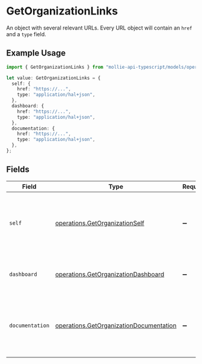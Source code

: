 # GetOrganizationLinks

An object with several relevant URLs. Every URL object will contain an `href` and a `type` field.

## Example Usage

```typescript
import { GetOrganizationLinks } from "mollie-api-typescript/models/operations";

let value: GetOrganizationLinks = {
  self: {
    href: "https://...",
    type: "application/hal+json",
  },
  dashboard: {
    href: "https://...",
    type: "application/hal+json",
  },
  documentation: {
    href: "https://...",
    type: "application/hal+json",
  },
};
```

## Fields

| Field                                                                                              | Type                                                                                               | Required                                                                                           | Description                                                                                        |
| -------------------------------------------------------------------------------------------------- | -------------------------------------------------------------------------------------------------- | -------------------------------------------------------------------------------------------------- | -------------------------------------------------------------------------------------------------- |
| `self`                                                                                             | [operations.GetOrganizationSelf](../../models/operations/getorganizationself.md)                   | :heavy_minus_sign:                                                                                 | In v2 endpoints, URLs are commonly represented as objects with an `href` and `type` field.         |
| `dashboard`                                                                                        | [operations.GetOrganizationDashboard](../../models/operations/getorganizationdashboard.md)         | :heavy_minus_sign:                                                                                 | Direct link to the organization's Mollie dashboard.                                                |
| `documentation`                                                                                    | [operations.GetOrganizationDocumentation](../../models/operations/getorganizationdocumentation.md) | :heavy_minus_sign:                                                                                 | In v2 endpoints, URLs are commonly represented as objects with an `href` and `type` field.         |
